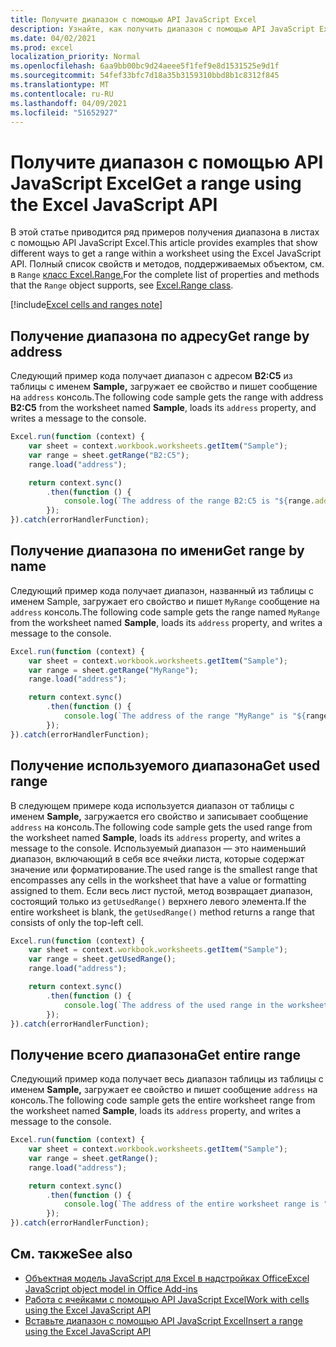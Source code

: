 ```yaml
---
title: Получите диапазон с помощью API JavaScript Excel
description: Узнайте, как получить диапазон с помощью API JavaScript Excel.
ms.date: 04/02/2021
ms.prod: excel
localization_priority: Normal
ms.openlocfilehash: 6aa9bb00bc9d24aeee5f1fef9e8d1531525e9d1f
ms.sourcegitcommit: 54fef33bfc7d18a35b3159310bbd8b1c8312f845
ms.translationtype: MT
ms.contentlocale: ru-RU
ms.lasthandoff: 04/09/2021
ms.locfileid: "51652927"
---
```

# <a name="get-a-range-using-the-excel-javascript-api"></a><span data-ttu-id="eb46f-103">Получите диапазон с помощью API JavaScript Excel</span><span class="sxs-lookup"><span data-stu-id="eb46f-103">Get a range using the Excel JavaScript API</span></span>

<span data-ttu-id="eb46f-104">В этой статье приводится ряд примеров получения диапазона в листах с помощью API JavaScript Excel.</span><span class="sxs-lookup"><span data-stu-id="eb46f-104">This article provides examples that show different ways to get a range within a worksheet using the Excel JavaScript API.</span></span> <span data-ttu-id="eb46f-105">Полный список свойств и методов, поддерживаемых объектом, см. в `Range` [класс Excel.Range.](/javascript/api/excel/excel.range)</span><span class="sxs-lookup"><span data-stu-id="eb46f-105">For the complete list of properties and methods that the `Range` object supports, see [Excel.Range class](/javascript/api/excel/excel.range).</span></span>

[!include[Excel cells and ranges note](../includes/note-excel-cells-and-ranges.md)]

## <a name="get-range-by-address"></a><span data-ttu-id="eb46f-106">Получение диапазона по адресу</span><span class="sxs-lookup"><span data-stu-id="eb46f-106">Get range by address</span></span>

<span data-ttu-id="eb46f-107">Следующий пример кода получает диапазон с адресом **B2:C5** из таблицы с именем **Sample,** загружает ее свойство и пишет сообщение на `address` консоль.</span><span class="sxs-lookup"><span data-stu-id="eb46f-107">The following code sample gets the range with address **B2:C5** from the worksheet named **Sample**, loads its `address` property, and writes a message to the console.</span></span>

```js
Excel.run(function (context) {
    var sheet = context.workbook.worksheets.getItem("Sample");
    var range = sheet.getRange("B2:C5");
    range.load("address");

    return context.sync()
        .then(function () {
            console.log(`The address of the range B2:C5 is "${range.address}"`);
        });
}).catch(errorHandlerFunction);
```

## <a name="get-range-by-name"></a><span data-ttu-id="eb46f-108">Получение диапазона по имени</span><span class="sxs-lookup"><span data-stu-id="eb46f-108">Get range by name</span></span>

<span data-ttu-id="eb46f-109">Следующий пример кода получает диапазон, названный из таблицы с именем Sample, загружает его свойство и пишет `MyRange` сообщение на  `address` консоль.</span><span class="sxs-lookup"><span data-stu-id="eb46f-109">The following code sample gets the range named `MyRange` from the worksheet named **Sample**, loads its `address` property, and writes a message to the console.</span></span>

```js
Excel.run(function (context) {
    var sheet = context.workbook.worksheets.getItem("Sample");
    var range = sheet.getRange("MyRange");
    range.load("address");

    return context.sync()
        .then(function () {
            console.log(`The address of the range "MyRange" is "${range.address}"`);
        });
}).catch(errorHandlerFunction);
```

## <a name="get-used-range"></a><span data-ttu-id="eb46f-110">Получение используемого диапазона</span><span class="sxs-lookup"><span data-stu-id="eb46f-110">Get used range</span></span>

<span data-ttu-id="eb46f-111">В следующем примере кода используется диапазон от таблицы с именем **Sample,** загружается его свойство и записывает сообщение `address` на консоль.</span><span class="sxs-lookup"><span data-stu-id="eb46f-111">The following code sample gets the used range from the worksheet named **Sample**, loads its `address` property, and writes a message to the console.</span></span> <span data-ttu-id="eb46f-112">Используемый диапазон — это наименьший диапазон, включающий в себя все ячейки листа, которые содержат значение или форматирование.</span><span class="sxs-lookup"><span data-stu-id="eb46f-112">The used range is the smallest range that encompasses any cells in the worksheet that have a value or formatting assigned to them.</span></span> <span data-ttu-id="eb46f-113">Если весь лист пустой, метод возвращает диапазон, состоящий только из `getUsedRange()` верхнего левого элемента.</span><span class="sxs-lookup"><span data-stu-id="eb46f-113">If the entire worksheet is blank, the `getUsedRange()` method returns a range that consists of only the top-left cell.</span></span>

```js
Excel.run(function (context) {
    var sheet = context.workbook.worksheets.getItem("Sample");
    var range = sheet.getUsedRange();
    range.load("address");

    return context.sync()
        .then(function () {
            console.log(`The address of the used range in the worksheet is "${range.address}"`);
        });
}).catch(errorHandlerFunction);
```

## <a name="get-entire-range"></a><span data-ttu-id="eb46f-114">Получение всего диапазона</span><span class="sxs-lookup"><span data-stu-id="eb46f-114">Get entire range</span></span>

<span data-ttu-id="eb46f-115">Следующий пример кода получает весь диапазон таблицы из таблицы с именем **Sample,** загружает ее свойство и пишет сообщение `address` на консоль.</span><span class="sxs-lookup"><span data-stu-id="eb46f-115">The following code sample gets the entire worksheet range from the worksheet named **Sample**, loads its `address` property, and writes a message to the console.</span></span>

```js
Excel.run(function (context) {
    var sheet = context.workbook.worksheets.getItem("Sample");
    var range = sheet.getRange();
    range.load("address");

    return context.sync()
        .then(function () {
            console.log(`The address of the entire worksheet range is "${range.address}"`);
        });
}).catch(errorHandlerFunction);
```

## <a name="see-also"></a><span data-ttu-id="eb46f-116">См. также</span><span class="sxs-lookup"><span data-stu-id="eb46f-116">See also</span></span>

- [<span data-ttu-id="eb46f-117">Объектная модель JavaScript для Excel в надстройках Office</span><span class="sxs-lookup"><span data-stu-id="eb46f-117">Excel JavaScript object model in Office Add-ins</span></span>](excel-add-ins-core-concepts.md)
- [<span data-ttu-id="eb46f-118">Работа с ячейками с помощью API JavaScript Excel</span><span class="sxs-lookup"><span data-stu-id="eb46f-118">Work with cells using the Excel JavaScript API</span></span>](excel-add-ins-cells.md)
- [<span data-ttu-id="eb46f-119">Вставьте диапазон с помощью API JavaScript Excel</span><span class="sxs-lookup"><span data-stu-id="eb46f-119">Insert a range using the Excel JavaScript API</span></span>](excel-add-ins-ranges-insert.md)
